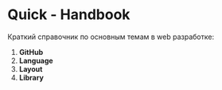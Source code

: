 # Quick - Handbook

Краткий справочник по основным темам в web разработке:

1. **GitHub**
2. **Language**
3. **Layout**
4. **Library**
